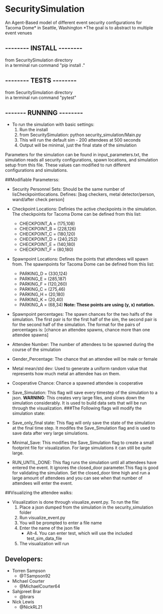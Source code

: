 # SecuritySimulation
An Agent-Based model of different event security configurations for Tacoma Dome* in Seattle, Washington
*The goal is to abstract to multiple event venues

## -------- INSTALL --------  
from SecuritySimulation directory  
in a terminal run command "pip install ."   

## -------- TESTS --------  
from SecuritySimulation directory  
in a terminal run command "pytest"

## ------- RUNNING --------
* To run the simulation with basic settings:
    1. Run the install
    2. from SecuritySimulation: python security_simulation/Main.py
    3. This will run the default sim - 200 attendees at 500 seconds
    4. Output will be minimal, just the final state of the simulation

Parameters for the simulation can be found in input_parameters.txt, 
the simulation reads all security configurations, spawn locations, and
simulation setup from this file. These values can modified to run different
configurations and simulations.

##Modifiable Parameterss:
* Security Personnel Sets: Should be the same number of lisCheckpointlocations. Defines: [bag checkers, metal detector/person, wand/after check person]

* Checkpoint Locations: Definies the active checkpoints in the simulation. The checkpoints for Tacoma Dome can be defined from this list:
    * CHECKPOINT_A = (175,108)
    * CHECKPOINT_B = (228,126)
    * CHECKPOINT_C = (180,120)
    * CHECKPOINT_D = (240,252)
    * CHECKPOINT_E = (140,180)
    * CHECKPOINT_F = (80,180)
* Spawnpoint Locations: Defines the points that attendees will spawn from. The spawnpoints for Tacoma Dome can be defined from this list:
    * PARKING_D = (330,124)
    * PARKING_E = (285,187)
    * PARKING_F = (120,260)
    * PARKING_C = (275,46)
    * PARKING_H = (20,180)
    * PARKING_K = (20,40)
    * PARKING_A = (68,34)
    **Note: These points are using (y, x) notation.**
* Spawnpoint percentages: The spawn chances for the two halfs of the simulation. The first pair is for the first half of the sim, the second pair is for the second half of the simulation. The format for the pairs of percentages is: [chance an attendee spawns, chance more than one attendee spawns]
* Attendee Number: The number of attendees to be spawned during the course of the simulation
* Gender_Percentage: The chance that an attendee will be male or female
* Metal mean/std dev: Used to generate a uniform random value that represents how much metal an attendee has on them. 
* Cooperative Chance: Chance a spawned attendee is cooperative
* Save_Simulation: This flag will save every timestep of the simulation to a json. 
    **WARNING**: This creates very large files, and slows down the simulation considerably. It is used to build data sets that will be run through the visualization. 
###The Following flags will modify the simulation state:
* Save_only_final state: This flag will only save the state of the simulation at the final time step. It modifes the Save_Simulation flag and is used to save data after very large simulations. 
* Minimal_Save: This modifies the Save_Simulation flag to create a small footprint file for visualization. For large simulations it can still be quite large.
* RUN_UNTIL_DONE: This flag runs the simulation until all attendees have entered the event. It ignores the closed_door parameter.This flag is good for validating the simulation. Set the closed_door time high and run a large amount of attendees and you can see when that number of attendees will enter the event.
        
##Visualizing the attendee walks:
* Visualization is done through visualize_event.py. To run the file:
    1. Place a json dumped from the simulation in the security_simulation folder
    2. Run visualize_event.py
    3. You will be prompted to enter a file name
    4. Enter the name of the json file 
        *  Alt-4. You can enter test, which will use the included test_sim_data_file
    5. The visualization will run


        
## Developers:
* Torren Sampson
    * @TSampson92
* Michael Courter
    * @MichaelCourter64
* Sahjpreet Brar
    * @brars
* Nick Lewis
    * @NickRL21
